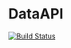 # DataAPI
[![Build Status](http://ci.inventivetalent.org/job/DataAPI/badge/icon)](http://ci.inventivetalent.org/job/DataAPI)

